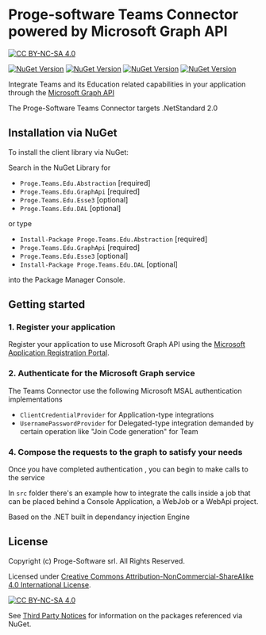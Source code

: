 # Proge-software Teams Connector powered by Microsoft Graph API

[![CC BY-NC-SA 4.0][cc-by-nc-sa-shield]][cc-by-nc-sa]

[![NuGet Version](https://buildstats.info/nuget/Proge.Teams.Edu.Abstraction)](https://www.nuget.org/packages/Proge.Teams.Edu.Abstraction/)
[![NuGet Version](https://buildstats.info/nuget/Proge.Teams.Edu.GraphApi)](https://www.nuget.org/packages/Proge.Teams.Edu.GraphApi/)
[![NuGet Version](https://buildstats.info/nuget/Proge.Teams.Edu.Esse3)](https://www.nuget.org/packages/Proge.Teams.Edu.Esse3/)
[![NuGet Version](https://buildstats.info/nuget/Proge.Teams.Edu.DAL)](https://www.nuget.org/packages/Proge.Teams.Edu.DAL/)


Integrate Teams and its Education related capabilities in your application 
through the [Microsoft Graph API](https://graph.microsoft.io) 

The Proge-Software Teams Connector targets .NetStandard 2.0

## Installation via NuGet

To install the client library via NuGet:

Search in the NuGet Library for 
* `Proge.Teams.Edu.Abstraction` [required]
* `Proge.Teams.Edu.GraphApi` [required]
* `Proge.Teams.Edu.Esse3` [optional]
* `Proge.Teams.Edu.DAL` [optional]

or type 

* `Install-Package Proge.Teams.Edu.Abstraction` [required]
* `Proge.Teams.Edu.GraphApi` [required]
* `Proge.Teams.Edu.Esse3` [optional]
* `Install-Package Proge.Teams.Edu.DAL` [optional]

into the Package Manager Console.

## Getting started

### 1. Register your application

Register your application to use Microsoft Graph API using the [Microsoft Application Registration Portal](https://aka.ms/appregistrations).

### 2. Authenticate for the Microsoft Graph service

The Teams Connector use the following Microsoft MSAL authentication implementations
* `ClientCredentialProvider` for Application-type integrations
* `UsernamePasswordProvider` for Delegated-type integration demanded by certain operation like "Join Code generation" for Team

### 4. Compose the requests to the graph to satisfy your needs

Once you have completed authentication , you can begin to make calls to the service

In `src` folder there's an example how to integrate the calls inside a job that can be
placed behind a Console Application, a WebJob or a WebApi project.

Based on the .NET built in dependancy injection Engine


## License

Copyright (c) Proge-Software srl. All Rights Reserved.

Licensed under [Creative Commons Attribution-NonCommercial-ShareAlike 4.0 International License][cc-by-nc-sa].

[![CC BY-NC-SA 4.0][cc-by-nc-sa-image]][cc-by-nc-sa]

See [Third Party Notices](https://github.com/microsoftgraph/msgraph-sdk-dotnet/blob/master/THIRD%20PARTY%20NOTICES) for information on the packages referenced via NuGet.


<!-- external links -->
[cc-by-nc-sa]: http://creativecommons.org/licenses/by-nc-sa/4.0/
[cc-by-nc-sa-image]: https://licensebuttons.net/l/by-nc-sa/4.0/88x31.png
[cc-by-nc-sa-shield]: https://img.shields.io/badge/License-CC%20BY--NC--SA%204.0-lightgrey.svg

